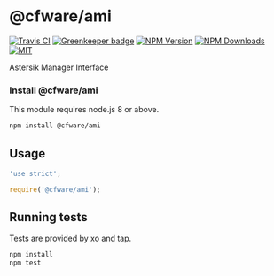 # @cfware/ami

[![Travis CI][travis-image]][travis-url]
[![Greenkeeper badge][gk-image]](https://greenkeeper.io/)
[![NPM Version][npm-image]][npm-url]
[![NPM Downloads][downloads-image]][downloads-url]
[![MIT][license-image]](LICENSE)

Astersik Manager Interface

### Install @cfware/ami

This module requires node.js 8 or above.

```sh
npm install @cfware/ami
```

## Usage

```js
'use strict';

require('@cfware/ami');
```

## Running tests

Tests are provided by xo and tap.

```sh
npm install
npm test
```

[npm-image]: https://img.shields.io/npm/v/@cfware/ami.svg
[npm-url]: https://npmjs.org/package/@cfware/ami
[travis-image]: https://travis-ci.org/cfware/ami.svg?branch=master
[travis-url]: https://travis-ci.org/cfware/ami
[gk-image]: https://badges.greenkeeper.io/cfware/ami.svg
[downloads-image]: https://img.shields.io/npm/dm/@cfware/ami.svg
[downloads-url]: https://npmjs.org/package/@cfware/ami
[license-image]: https://img.shields.io/npm/l/@cfware/ami.svg
